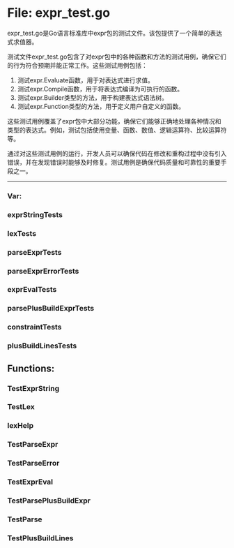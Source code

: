 # File: expr_test.go

expr_test.go是Go语言标准库中expr包的测试文件。该包提供了一个简单的表达式求值器。

测试文件expr_test.go包含了对expr包中的各种函数和方法的测试用例，确保它们的行为符合预期并能正常工作。这些测试用例包括：

1. 测试expr.Evaluate函数，用于对表达式进行求值。
2. 测试expr.Compile函数，用于将表达式编译为可执行的函数。
3. 测试expr.Builder类型的方法，用于构建表达式语法树。
4. 测试expr.Function类型的方法，用于定义用户自定义的函数。

这些测试用例覆盖了expr包中大部分功能，确保它们能够正确地处理各种情况和类型的表达式。例如，测试包括使用变量、函数、数值、逻辑运算符、比较运算符等。

通过对这些测试用例的运行，开发人员可以确保代码在修改和重构过程中没有引入错误，并在发现错误时能够及时修复。测试用例是确保代码质量和可靠性的重要手段之一。




---

### Var:

### exprStringTests





### lexTests





### parseExprTests





### parseExprErrorTests





### exprEvalTests





### parsePlusBuildExprTests





### constraintTests





### plusBuildLinesTests





## Functions:

### TestExprString





### TestLex





### lexHelp





### TestParseExpr





### TestParseError





### TestExprEval





### TestParsePlusBuildExpr





### TestParse





### TestPlusBuildLines





